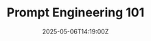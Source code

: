 ---
title: Prompt Engineering 101
linkTitle: Prompt Engineering 101
date: '2025-05-06T14:19:00Z'
weight: 1
description: Learn effective prompt engineering techniques for ChatGPT, focusing on
  context, role assignment, examples, constraints, and iteration to improve outputs
  across various use cases in development and non-development tasks.
draft: false
ref: prompt-engineering-101
---